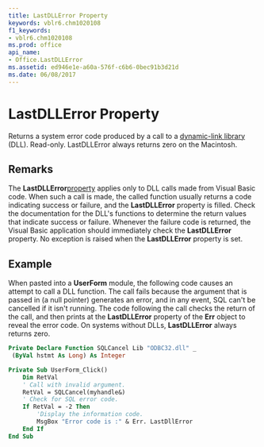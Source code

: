 ```yaml
---
title: LastDLLError Property
keywords: vblr6.chm1020108
f1_keywords:
- vblr6.chm1020108
ms.prod: office
api_name:
- Office.LastDLLError
ms.assetid: ed946e1e-a60a-576f-c6b6-0bec91b3d21d
ms.date: 06/08/2017
---
```



# LastDLLError Property



Returns a system error code produced by a call to a [dynamic-link library](../../Glossary/vbe-glossary.md#dynamic-link-library) (DLL). Read-only. LastDLLError always returns zero on the Macintosh.

## Remarks

The  **LastDLLError**[property](../../Glossary/vbe-glossary.md#property) applies only to DLL calls made from Visual Basic code. When such a call is made, the called function usually returns a code indicating success or failure, and the **LastDLLError** property is filled. Check the documentation for the DLL's functions to determine the return values that indicate success or failure. Whenever the failure code is returned, the Visual Basic application should immediately check the **LastDLLError** property. No exception is raised when the **LastDLLError** property is set.

## Example

When pasted into a  **UserForm** module, the following code causes an attempt to call a DLL function. The call fails because the argument that is passed in (a null pointer) generates an error, and in any event, SQL can't be cancelled if it isn't running. The code following the call checks the return of the call, and then prints at the **LastDLLError** property of the **Err** object to reveal the error code. On systems without DLLs, **LastDLLError** always returns zero.


```vb
Private Declare Function SQLCancel Lib "ODBC32.dll" _
 (ByVal hstmt As Long) As Integer

Private Sub UserForm_Click()
    Dim RetVal
    ' Call with invalid argument.
    RetVal = SQLCancel(myhandle&)
    ' Check for SQL error code.    
    If RetVal = -2 Then
        'Display the information code.
        MsgBox "Error code is :" & Err. LastDllError 
    End If
End Sub
```


